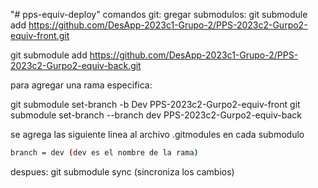 "# pps-equiv-deploy" 
comandos git:
gregar submodulos:
git submodule add https://github.com/DesApp-2023c1-Grupo-2/PPS-2023c2-Gurpo2-equiv-front.git

git submodule add https://github.com/DesApp-2023c1-Grupo-2/PPS-2023c2-Gurpo2-equiv-back.git

para agregar una rama especifica:

git submodule set-branch -b Dev PPS-2023c2-Gurpo2-equiv-front
git submodule set-branch --branch dev PPS-2023c2-Gurpo2-equiv-back

se agrega las siguiente linea al archivo .gitmodules en cada submodulo
```sh
branch = dev (dev es el nombre de la rama)

```
despues:
git submodule sync (sincroniza los cambios)

